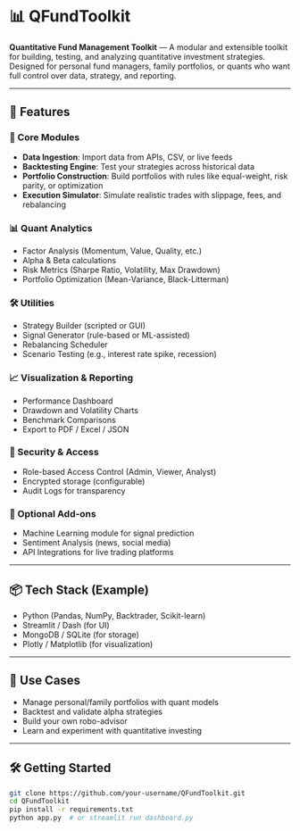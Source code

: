 # 📊 QFundToolkit

**Quantitative Fund Management Toolkit** — A modular and extensible toolkit for building, testing, and analyzing quantitative investment strategies.  
Designed for personal fund managers, family portfolios, or quants who want full control over data, strategy, and reporting.

---

## 🚀 Features

### 🧠 Core Modules
- **Data Ingestion**: Import data from APIs, CSV, or live feeds
- **Backtesting Engine**: Test your strategies across historical data
- **Portfolio Construction**: Build portfolios with rules like equal-weight, risk parity, or optimization
- **Execution Simulator**: Simulate realistic trades with slippage, fees, and rebalancing

### 📊 Quant Analytics
- Factor Analysis (Momentum, Value, Quality, etc.)
- Alpha & Beta calculations
- Risk Metrics (Sharpe Ratio, Volatility, Max Drawdown)
- Portfolio Optimization (Mean-Variance, Black-Litterman)

### 🛠️ Utilities
- Strategy Builder (scripted or GUI)
- Signal Generator (rule-based or ML-assisted)
- Rebalancing Scheduler
- Scenario Testing (e.g., interest rate spike, recession)

### 📈 Visualization & Reporting
- Performance Dashboard
- Drawdown and Volatility Charts
- Benchmark Comparisons
- Export to PDF / Excel / JSON

### 🔐 Security & Access
- Role-based Access Control (Admin, Viewer, Analyst)
- Encrypted storage (configurable)
- Audit Logs for transparency

### 🤖 Optional Add-ons
- Machine Learning module for signal prediction
- Sentiment Analysis (news, social media)
- API Integrations for live trading platforms

---

## 📦 Tech Stack (Example)
- Python (Pandas, NumPy, Backtrader, Scikit-learn)
- Streamlit / Dash (for UI)
- MongoDB / SQLite (for storage)
- Plotly / Matplotlib (for visualization)

---

## 🧩 Use Cases
- Manage personal/family portfolios with quant models
- Backtest and validate alpha strategies
- Build your own robo-advisor
- Learn and experiment with quantitative investing

---

## 🛠️ Getting Started
```bash
git clone https://github.com/your-username/QFundToolkit.git
cd QFundToolkit
pip install -r requirements.txt
python app.py  # or streamlit run dashboard.py
